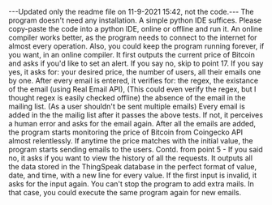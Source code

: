 ---Updated only the readme file on 11-9-2021 15:42, not the code.---
The program doesn't need any installation. A simple python IDE suffices.
Please copy-paste the code into a python IDE, online or offline and run it.
An online compiler works better, as the program needs to connect to the internet for almost every operation.
Also, you could keep the program running forever, if you want, in an online compiler.
It first outputs the current price of Bitcoin and asks if you'd like to set an alert.
If you say no, skip to point 17.
If you say yes, it asks for:
  your desired price,
  the number of users,
  all their emails one by one.
After every email is entered, it verifies for:
  the regex,
  the existance of the email (using Real Email API), (This could even verify the regex, but I thought regex is easily checked offline)
  the absence of the email in the mailing list. (As a user shouldn't be sent multiple emails)
Every email is added in the the mailig list after it passes the above tests.
If not, it perceives a human error and asks for the email again.
After all the emails are added, the program starts monitoring the price of Bitcoin from Coingecko API almost relentlessly.
If anytime the price matches with the initial value, the program starts sending emails to the users.
Contd. from point 5 - If you said no, it asks if you want to view the history of all the requests.
It outputs all the data stored in the ThingSpeak database in the perfect format of value, date, and time, with a new line for every value.
If the first input is invalid, it asks for the input again.
You can't stop the program to add extra mails. In that case, you could execute the same program again for new emails.

